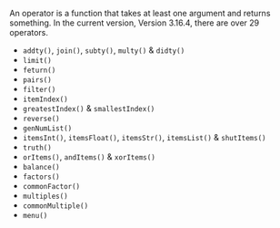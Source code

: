 An operator is a function that takes at least one argument and returns something. In the current version, Version 3.16.4, there are over 29 operators.

- `addty()`, `join()`, `subty()`, `multy()` & `didty()`
- `limit()`
- `feturn()`
- `pairs()`
- `filter()`
- `itemIndex()`
- `greatestIndex()` & `smallestIndex()`
- `reverse()`
- `genNumList()`
- `itemsInt()`, `itemsFloat()`, `itemsStr()`, `itemsList()` & `shutItems()`
- `truth()`
- `orItems()`, `andItems()` & `xorItems()`
- `balance()`
- `factors()`
- `commonFactor()`
- `multiples()`
- `commonMultiple()`
- `menu()`
